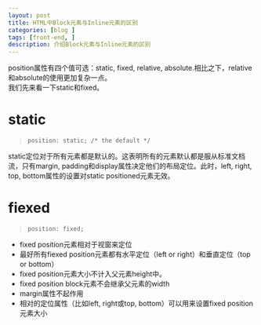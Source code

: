 ```yaml
---
layout: post
title: HTML中Block元素与Inline元素的区别
categories: [blog ]
tags: [front-end, ]
description: 介绍Block元素与Inline元素的区别
---
```


position属性有四个值可选：static, fixed, relative, absolute.相比之下，relative和absolute的使用更加复杂一点。   
我们先来看一下static和fixed。

# static
>     position: static; /* the default */
static定位对于所有元素都是默认的。这表明所有的元素默认都是服从标准文档流，只有margin, padding和display属性决定他们的布局定位。此时，left, right, top, bottom属性的设置对static positioned元素无效。

# fiexed
>     position: fixed; 
* fixed position元素相对于视窗来定位
* 最好所有fiexed position元素都有水平定位（left or right）和垂直定位（top or bottom）
* fixed position元素大小不计入父元素height中。
* fixed position block元素不会继承父元素的width
* margin属性不起作用
* 相对的定位属性（比如left, right或top, bottom）可以用来设置fixed position元素大小